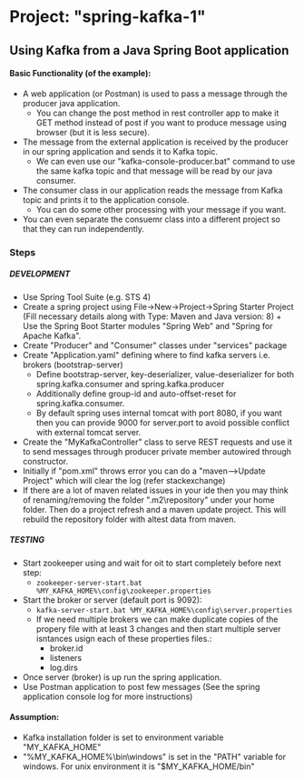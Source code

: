 # Project: "spring-kafka-1"
## Using Kafka from a Java Spring Boot application
#### Basic Functionality (of the example):
* A web application (or Postman) is used to pass a message through the producer java application.
  * You can change the post method in rest controller app to make it GET method instead of post if you want to produce message using browser (but it is less secure).
* The message from the external application is received by the producer in our spring application and sends it to Kafka topic.
  * We can even use our "kafka-console-producer.bat" command to use the same kafka topic and that message will be read by our java consumer.
* The consumer class in our application reads the message from Kafka topic and prints it to the application console.
  * You can do some other processing with your message if you want.
* You can even separate the consuemr class into a different project so that they can run independently.

### Steps

##### DEVELOPMENT
* Use Spring Tool Suite (e.g. STS 4)
* Create a spring project using File->New->Project->Spring Starter Project (Fill necessary details along with Type: Maven and Java version: 8) + Use the Spring Boot Starter modules "Spring Web" and "Spring for Apache Kafka".
* Create "Producer" and "Consumer" classes under "services" package
* Create "Application.yaml" defining where to find kafka servers i.e. brokers (bootstrap-server)
  * Define bootstrap-server, key-deserializer, value-deserializer for both spring.kafka.consumer and spring.kafka.producer
  * Additionally define group-id and auto-offset-reset for spring.kafka.consumer.
  * By default spring uses internal tomcat with port 8080, if you want then you can provide 9000 for server.port to avoid possible conflict with external tomcat server.
* Create the "MyKafkaController" class to serve REST requests and use it to send messages through producer private member autowired through constructor.
* Initially if "pom.xml" throws error you can do a "maven-->Update Project" which will clear the log (refer stackexchange)
* If there are a lot of maven related issues in your ide then you may think of renaming/removing the folder ".m2\repository" under your home folder. Then do a project refresh and a maven update project. This will rebuild the repository folder with altest data from maven.

##### TESTING
* Start zookeeper using and wait for oit to start completely before next step:
  * `zookeeper-server-start.bat %MY_KAFKA_HOME%\config\zookeeper.properties`
* Start the broker or server (default port is 9092):
  * `kafka-server-start.bat %MY_KAFKA_HOME%\config\server.properties`
  * If we need multiple brokers we can make duplicate copies of the propery file with at least 3 changes and then start multiple server isntances usign each of these properties files.:
    * broker.id
    * listeners
    * log.dirs
* Once server (broker) is up run the spring application.
* Use Postman application to post few messages (See the spring application console log for more instructions)

#### Assumption:
* Kafka installation folder is set to environment variable "MY_KAFKA_HOME"
* "%MY_KAFKA_HOME%\bin\windows" is set in the "PATH" variable for windows. For unix environment it is "$MY_KAFKA_HOME/bin"
